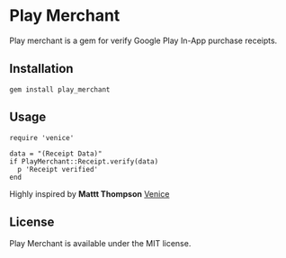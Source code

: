 # Play Merchant

Play merchant is a gem for verify Google Play In-App purchase receipts.

## Installation

    gem install play_merchant

## Usage

    require 'venice'

    data = "(Receipt Data)"
    if PlayMerchant::Receipt.verify(data)
      p 'Receipt verified'
    end

Highly inspired by __Mattt Thompson__ [Venice](https://github.com/nomad/venice)

## License

Play Merchant is available under the MIT license.